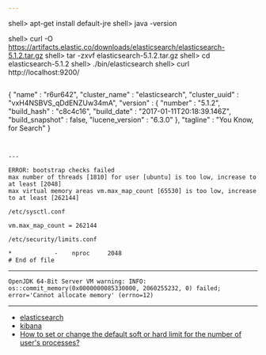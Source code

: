```yaml
---

```
shell> apt-get install default-jre
shell> java -version

shell> curl -O https://artifacts.elastic.co/downloads/elasticsearch/elasticsearch-5.1.2.tar.gz
shell> tar -zxvf elasticsearch-5.1.2.tar.gz
shell> cd elasticsearch-5.1.2
shell> ./bin/elasticsearch
shell> curl http://localhost:9200/
```

```
{
  "name" : "r6ur642",
  "cluster_name" : "elasticsearch",
  "cluster_uuid" : "vxH4NSBVS_qDdENZUw34mA",
  "version" : {
    "number" : "5.1.2",
    "build_hash" : "c8c4c16",
    "build_date" : "2017-01-11T20:18:39.146Z",
    "build_snapshot" : false,
    "lucene_version" : "6.3.0"
  },
  "tagline" : "You Know, for Search"
}
```


---
```


```
ERROR: bootstrap checks failed
max number of threads [1810] for user [ubuntu] is too low, increase to at least [2048]
max virtual memory areas vm.max_map_count [65530] is too low, increase to at least [262144]
```

`/etc/sysctl.conf`
```
vm.max_map_count = 262144
```

`/etc/security/limits.conf`
```
*            -    nproc     2048
# End of file
```
---

```
OpenJDK 64-Bit Server VM warning: INFO: os::commit_memory(0x0000000085330000, 2060255232, 0) failed; error='Cannot allocate memory' (errno=12)
```
---

- [elasticsearch](https://www.elastic.co/products/elasticsearch)
- [kibana](https://www.elastic.co/products/kibana)
- [How to set or change the default soft or hard limit for the number of user's processes?](https://access.redhat.com/solutions/406663)